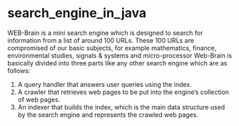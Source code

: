 # search_engine_in_java

WEB-Brain is a mini search engine which is designed to search for information from a list of around 100 URLs. These 100 URLs are compromised of our basic subjects, for example mathematics, finance, environmental studies, signals & systems and micro-processor
Web-Brain is basically divided into three parts like any other search engine which are as follows:
1. A query handler that answers user queries using the index.
2. A crawler that retrieves web pages to be put into the engine’s collection of web pages.
3. An indexer that builds the index, which is the main data structure used by the search engine and represents the crawled web pages.